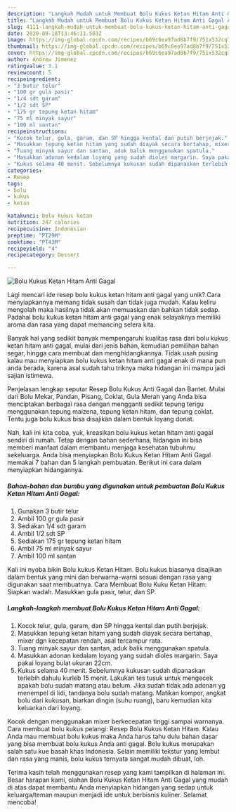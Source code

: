 ```yaml
---
description: "Langkah Mudah untuk Membuat Bolu Kukus Ketan Hitam Anti Gagal Anti Gagal"
title: "Langkah Mudah untuk Membuat Bolu Kukus Ketan Hitam Anti Gagal Anti Gagal"
slug: 4111-langkah-mudah-untuk-membuat-bolu-kukus-ketan-hitam-anti-gagal-anti-gagal
date: 2020-09-18T13:46:11.503Z
image: https://img-global.cpcdn.com/recipes/b69c6ea97ad8b7f9/751x532cq70/bolu-kukus-ketan-hitam-anti-gagal-foto-resep-utama.jpg
thumbnail: https://img-global.cpcdn.com/recipes/b69c6ea97ad8b7f9/751x532cq70/bolu-kukus-ketan-hitam-anti-gagal-foto-resep-utama.jpg
cover: https://img-global.cpcdn.com/recipes/b69c6ea97ad8b7f9/751x532cq70/bolu-kukus-ketan-hitam-anti-gagal-foto-resep-utama.jpg
author: Andrew Jimenez
ratingvalue: 3.1
reviewcount: 5
recipeingredient:
- "3 butir telur"
- "100 gr gula pasir"
- "1/4 sdt garam"
- "1/2 sdt SP"
- "175 gr tepung ketan hitam"
- "75 ml minyak sayur"
- "100 ml santan"
recipeinstructions:
- "Kocok telur, gula, garam, dan SP hingga kental dan putih berjejak."
- "Masukkan tepung ketan hitam yang sudah diayak secara bertahap, mixer dgn kecepatan rendah, asal tercampur rata."
- "Tuang minyak sayur dan santan, aduk balik menggunakan spatula."
- "Masukkan adonan kedalam loyang yang sudah dioles margarin. Saya pakai loyang bulat ukuran 22cm."
- "Kukus selama 40 menit. Sebelumnya kukusan sudah dipanaskan terlebih dahulu kurleb 15 menit. Lakukan tes tusuk untuk mengecek apakah bolu sudah matang atau belum. Jika sudah tidak ada adonan yg menempel di lidi, tandanya bolu sudah matang. Matikan kompor, angkat bolu dari kukusan, biarkan dingin (suhu ruang), baru kemudian kita keluarkan dari loyang."
categories:
- Resep
tags:
- bolu
- kukus
- ketan

katakunci: bolu kukus ketan 
nutrition: 247 calories
recipecuisine: Indonesian
preptime: "PT29M"
cooktime: "PT43M"
recipeyield: "4"
recipecategory: Dessert

---
```



![Bolu Kukus Ketan Hitam Anti Gagal](https://img-global.cpcdn.com/recipes/b69c6ea97ad8b7f9/751x532cq70/bolu-kukus-ketan-hitam-anti-gagal-foto-resep-utama.jpg)

Lagi mencari ide resep bolu kukus ketan hitam anti gagal yang unik? Cara menyiapkannya memang tidak susah dan tidak juga mudah. Kalau keliru mengolah maka hasilnya tidak akan memuaskan dan bahkan tidak sedap. Padahal bolu kukus ketan hitam anti gagal yang enak selayaknya memiliki aroma dan rasa yang dapat memancing selera kita.

Banyak hal yang sedikit banyak mempengaruhi kualitas rasa dari bolu kukus ketan hitam anti gagal, mulai dari jenis bahan, kemudian pemilihan bahan segar, hingga cara membuat dan menghidangkannya. Tidak usah pusing kalau mau menyiapkan bolu kukus ketan hitam anti gagal enak di mana pun anda berada, karena asal sudah tahu triknya maka hidangan ini mampu jadi sajian istimewa.

Penjelasan lengkap seputar Resep Bolu Kukus Anti Gagal dan Bantet. Mulai dari Bolu Mekar, Pandan, Pisang, Coklat, Gula Merah yang Anda bisa menciptakan berbagai rasa dengan mengganti sedikit tepung terigu menggunakan tepung maizena, tepung ketan hitam, dan tepung coklat. Tentu juga bolu kukus bisa disajikan dalam bentuk loyang donat.


Nah, kali ini kita coba, yuk, kreasikan bolu kukus ketan hitam anti gagal sendiri di rumah. Tetap dengan bahan sederhana, hidangan ini bisa memberi manfaat dalam membantu menjaga kesehatan tubuhmu sekeluarga. Anda bisa menyiapkan Bolu Kukus Ketan Hitam Anti Gagal memakai 7 bahan dan 5 langkah pembuatan. Berikut ini cara dalam menyiapkan hidangannya.

<!--inarticleads1-->

##### Bahan-bahan dan bumbu yang digunakan untuk pembuatan Bolu Kukus Ketan Hitam Anti Gagal:

1. Gunakan 3 butir telur
1. Ambil 100 gr gula pasir
1. Sediakan 1/4 sdt garam
1. Ambil 1/2 sdt SP
1. Sediakan 175 gr tepung ketan hitam
1. Ambil 75 ml minyak sayur
1. Ambil 100 ml santan


Kali ini nyoba bikin Bolu kukus Ketan Hitam. Bolu kukus biasanya disajikan dalam bentuk yang mini dan berwarna-warni sesuai dengan rasa yang digunakan saat membuatnya. Cara Membuat Bolu Kuku Ketan Hitam: Siapkan wadah. Masukkan gula pasir, telur, dan SP. 

<!--inarticleads2-->

##### Langkah-langkah membuat Bolu Kukus Ketan Hitam Anti Gagal:

1. Kocok telur, gula, garam, dan SP hingga kental dan putih berjejak.
1. Masukkan tepung ketan hitam yang sudah diayak secara bertahap, mixer dgn kecepatan rendah, asal tercampur rata.
1. Tuang minyak sayur dan santan, aduk balik menggunakan spatula.
1. Masukkan adonan kedalam loyang yang sudah dioles margarin. Saya pakai loyang bulat ukuran 22cm.
1. Kukus selama 40 menit. Sebelumnya kukusan sudah dipanaskan terlebih dahulu kurleb 15 menit. Lakukan tes tusuk untuk mengecek apakah bolu sudah matang atau belum. Jika sudah tidak ada adonan yg menempel di lidi, tandanya bolu sudah matang. Matikan kompor, angkat bolu dari kukusan, biarkan dingin (suhu ruang), baru kemudian kita keluarkan dari loyang.


Kocok dengan menggunakan mixer berkecepatan tinggi sampai warnanya. Cara membuat bolu kukus pelangi: Resep Bolu Kukus Ketan Hitam. Kalau Anda mau membuat bolu kukus maka Anda harus tahu dulu bahan dasar yang bisa membuat bolu kukus Anda anti gagal. Bolu kukus merupakan salah satu kue basah khas Indonesia. Selain memiliki tekstur yang lembut dan rasa yang manis, bolu kukus ternyata sangat mudah dibuat, loh. 

Terima kasih telah menggunakan resep yang kami tampilkan di halaman ini. Besar harapan kami, olahan Bolu Kukus Ketan Hitam Anti Gagal yang mudah di atas dapat membantu Anda menyiapkan hidangan yang sedap untuk keluarga/teman maupun menjadi ide untuk berbisnis kuliner. Selamat mencoba!
